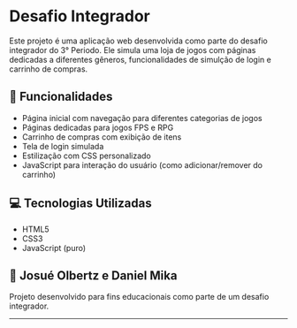 # Desafio Integrador

Este projeto é uma aplicação web desenvolvida como parte do desafio integrador do 3° Periodo. Ele simula uma loja de jogos com páginas dedicadas a diferentes gêneros, funcionalidades de simulção de login e carrinho de compras.

## 🚀 Funcionalidades

- Página inicial com navegação para diferentes categorias de jogos
- Páginas dedicadas para jogos FPS e RPG
- Carrinho de compras com exibição de itens
- Tela de login simulada
- Estilização com CSS personalizado
- JavaScript para interação do usuário (como adicionar/remover do carrinho)

## 💻 Tecnologias Utilizadas

- HTML5
- CSS3
- JavaScript (puro)

## 🧠 Josué Olbertz e Daniel Mika

Projeto desenvolvido para fins educacionais como parte de um desafio integrador.

---


